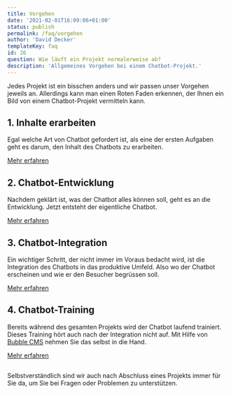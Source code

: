 ```yaml
---
title: Vorgehen
date: '2021-02-01T16:09:06+01:00'
status: publish
permalink: /faq/vorgehen
author: 'David Decker'
templateKey: faq
id: 26
question: Wie läuft ein Projekt normalerweise ab?
description: 'Allgemeines Vorgehen bei einem Chatbot-Projekt.'
---
```


Jedes Projekt ist ein bisschen anders und wir passen unser Vorgehen jeweils an. Allerdings kann man einen Roten Faden erkennen, der Ihnen ein Bild von einem Chatbot-Projekt vermitteln kann.

## 1. Inhalte erarbeiten

Egal welche Art von Chatbot gefordert ist, als eine der ersten Aufgaben geht es darum, den Inhalt des Chatbots zu erarbeiten.

[Mehr erfahren](/dienstleistungen/inhalte-erarbeiten/)

## 2. Chatbot-Entwicklung

Nachdem geklärt ist, was der Chatbot alles können soll, geht es an die Entwicklung. Jetzt entsteht der eigentliche Chatbot.

[Mehr erfahren](/dienstleistungen/entwicklung/)

## 3. Chatbot-Integration

Ein wichtiger Schritt, der nicht immer im Voraus bedacht wird, ist die Integration des Chatbots in das produktive Umfeld. Also wo der Chatbot erscheinen und wie er den Besucher begrüssen soll.

[Mehr erfahren](/dienstleistungen/integration/)

## 4. Chatbot-Training

Bereits während des gesamten Projekts wird der Chatbot laufend trainiert. Dieses Training hört auch nach der Integration nicht auf. Mit Hilfe von [Bubble CMS](https://bubblecms.io/de/) nehmen Sie das selbst in die Hand.

[Mehr erfahren](/dienstleistungen/training/)

##

Selbstverständlich sind wir auch nach Abschluss eines Projekts immer für Sie da, um Sie bei Fragen oder Problemen zu unterstützen.
